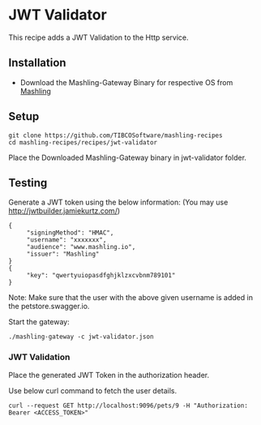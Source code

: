 # JWT Validator
This recipe adds a JWT Validation to the Http service.

## Installation
* Download the Mashling-Gateway Binary for respective OS from [Mashling](https://github.com/TIBCOSoftware/mashling/tree/master#installation-and-usage)

## Setup
```
git clone https://github.com/TIBCOSoftware/mashling-recipes
cd mashling-recipes/recipes/jwt-validator
```
Place the Downloaded Mashling-Gateway binary in jwt-validator folder.

## Testing

Generate a JWT token using the below information:
(You may use http://jwtbuilder.jamiekurtz.com/)

```
{
     "signingMethod": "HMAC",
     "username": "xxxxxxx",
     "audience": "www.mashling.io",
     "issuer": "Mashling"
}
{
     "key": "qwertyuiopasdfghjklzxcvbnm789101"
}
```
Note: Make sure that the user with the above given username is added in the petstore.swagger.io.

Start the gateway:
```
./mashling-gateway -c jwt-validator.json
```

### JWT Validation

Place the generated JWT Token in the authorization header.

Use below curl command to fetch the user details.

```
curl --request GET http://localhost:9096/pets/9 -H "Authorization: Bearer <ACCESS_TOKEN>"

```
